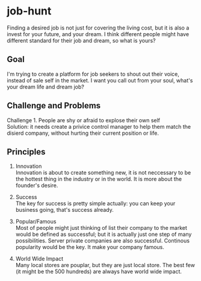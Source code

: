 # job-hunt

Finding a desired job is not just for covering the living cost, but it is also a invest for your future, 
and your dream. I think different people might have different standard for their job and dream, 
so what is yours?

## Goal

I'm trying to create a platform for job seekers to shout out their voice, instead of sale self in the market.
I want you call out from your soul, what's your dream life and dream job?

## Challenge and Problems

Challenge 1. People are shy or afraid to explose their own self  
Solution: it needs create a privice control manager to help them match the disierd company, 
without hurting their current position or life.

## Principles

1. Innovation  
Innovation is about to create something new, it is not neccessary to be the hottest thing in the industry or 
in the world. It is more about the founder's desire.

2. Success  
The key for success is pretty simple actually: you can keep your business going, that's success already.

3. Popular/Famous  
Most of people might just thinking of list their company to the market would be defined as successful; 
but it is actually just one step of many possibilities. Server private companies are also successful. 
Continous popularity would be the key. It make your company famous.

4. World Wide Impact  
Many local stores are pouplar, but they are just local store. The best few (it might be the 500 hundreds) 
are always have world wide impact.
